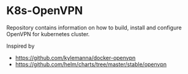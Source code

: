 # K8s-OpenVPN

Repository contains information on how to build, install and configure OpenVPN for kubernetes cluster.

Inspired by

- <https://github.com/kylemanna/docker-openvpn>
- <https://github.com/helm/charts/tree/master/stable/openvpn>
